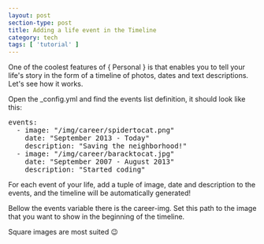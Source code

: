 ```yaml
---
layout: post
section-type: post
title: Adding a life event in the Timeline
category: tech
tags: [ 'tutorial' ]
---
```

One of the coolest features of { Personal } is that enables you to tell your life's story in
the form of a timeline of photos, dates and text descriptions. Let's see how it works.

Open the \_config.yml and find the events list definition, it should look like this:

<pre style="text-align: left">
events:
  - image: "/img/career/spidertocat.png"
    date: "September 2013 - Today"
    description: "Saving the neighborhood!"
  - image: "/img/career/baracktocat.jpg"
    date: "September 2007 - August 2013"
    description: "Started coding"
</pre>

For each event of your life, add a tuple of image, date and description to the events, and the timeline will be automatically generated!

Bellow the events variable there is the career-img.
Set this path to the image that you want to show in the beginning of the timeline.

Square images are most suited 😉
